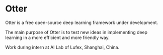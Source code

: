# Otter

Otter is a free open-source deep learning framework under development.

The main purpose of Otter is to test new ideas in implementing deep learning in
a more efficient and more friendly way.

Work during intern at AI Lab of Lufex, Shanghai, China.